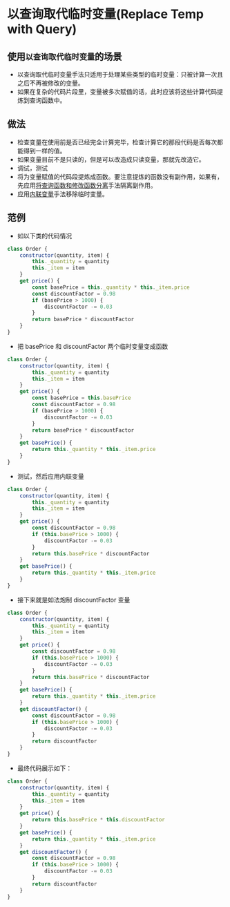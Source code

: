 # 以查询取代临时变量(Replace Temp with Query)

## 使用`以查询取代临时变量`的场景

- 以查询取代临时变量手法只适用于处理某些类型的临时变量：只被计算一次且之后不再被修改的变量。
- 如果在复杂的代码片段里，变量被多次赋值的话，此时应该将这些计算代码提炼到查询函数中。

## 做法

- 检查变量在使用前是否已经完全计算完毕，检查计算它的那段代码是否每次都能得到一样的值。
- 如果变量目前不是只读的，但是可以改造成只读变量，那就先改造它。
- 调试，测试
- 将为变量赋值的代码段提炼成函数。要注意提炼的函数没有副作用，如果有，先应用[将查询函数和修改函数分离](refactoring/api/separate-query-modify)手法隔离副作用。
- 应用[内联变量](refactoring/first/inline-variable)手法移除临时变量。

## 范例

- 如以下类的代码情况

```js
class Order {
	constructor(quantity, item) {
		this._quantity = quantity
		this._item = item
	}
	get price() {
		const basePrice = this._quantity * this._item.price
		const discountFactor = 0.98
		if (basePrice > 1000) {
			discountFactor -= 0.03
		}
		return basePrice * discountFactor
	}
}
```

- 把 basePrice 和 discountFactor 两个临时变量变成函数

```js
class Order {
	constructor(quantity, item) {
		this._quantity = quantity
		this._item = item
	}
	get price() {
		const basePrice = this.basePrice
		const discountFactor = 0.98
		if (basePrice > 1000) {
			discountFactor -= 0.03
		}
		return basePrice * discountFactor
	}
	get basePrice() {
		return this._quantity * this._item.price
	}
}
```

- 测试，然后应用内联变量

```js
class Order {
	constructor(quantity, item) {
		this._quantity = quantity
		this._item = item
	}
	get price() {
		const discountFactor = 0.98
		if (this.basePrice > 1000) {
			discountFactor -= 0.03
		}
		return this.basePrice * discountFactor
	}
	get basePrice() {
		return this._quantity * this._item.price
	}
}
```

- 接下来就是如法炮制 discountFactor 变量

```js
class Order {
	constructor(quantity, item) {
		this._quantity = quantity
		this._item = item
	}
	get price() {
		const discountFactor = 0.98
		if (this.basePrice > 1000) {
			discountFactor -= 0.03
		}
		return this.basePrice * discountFactor
	}
	get basePrice() {
		return this._quantity * this._item.price
	}
	get discountFactor() {
		const discountFactor = 0.98
		if (this.basePrice > 1000) {
			discountFactor -= 0.03
		}
		return discountFactor
	}
}
```

- 最终代码展示如下：

```js
class Order {
	constructor(quantity, item) {
		this._quantity = quantity
		this._item = item
	}
	get price() {
		return this.basePrice * this.discountFactor
	}
	get basePrice() {
		return this._quantity * this._item.price
	}
	get discountFactor() {
		const discountFactor = 0.98
		if (this.basePrice > 1000) {
			discountFactor -= 0.03
		}
		return discountFactor
	}
}
```
